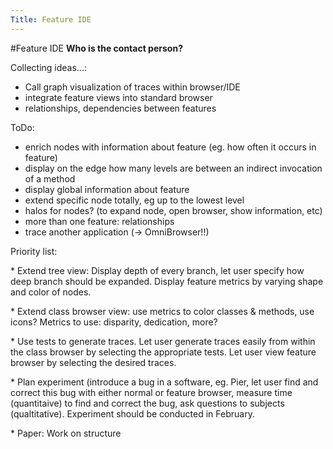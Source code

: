 ```yaml
---
Title: Feature IDE
---
```

#Feature IDE
**Who is the contact person?**

Collecting ideas...:


-  Call graph visualization of traces within browser/IDE
-  integrate feature views into standard browser
-  relationships, dependencies between features

ToDo:


-  enrich nodes with information about feature (eg. how often it occurs in feature)
-  display on the edge how many levels are between an indirect invocation of a method   
-  display global information about feature  
-  extend specific node totally, eg up to the lowest level
-  halos for nodes? (to expand node, open browser, show information, etc) 
-  more than one feature: relationships
-  trace another application (-> OmniBrowser!!)

Priority list:

\* Extend tree view: Display depth of every branch, let user specify how deep branch should be expanded. Display feature metrics by varying shape and color of nodes.

\* Extend class browser view: use metrics to color classes & methods, use icons? Metrics to use: disparity, dedication, more?

\* Use tests to generate traces. Let user generate traces easily from within the class browser by selecting the appropriate tests. Let user view feature browser by selecting the desired traces.

\* Plan experiment (introduce a bug in a software, eg. Pier, let user find and correct this bug with either normal or feature browser, measure time (quantitaive) to find and correct the bug, ask questions to subjects (qualtitative). 
Experiment should be conducted in February.

\* Paper: Work on structure
